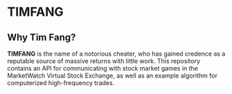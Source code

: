 TIMFANG
=======

Why Tim Fang?
-------------
**TIMFANG** is the name of a notorious cheater, who has gained credence as a reputable source of massive returns with little work. This repository contains an API for communicating with stock market games in the MarketWatch Virtual Stock Exchange, as well as an example algorithm for computerized high-frequency trades.
